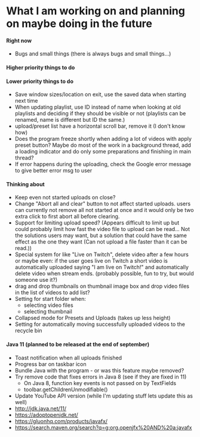 # What I am working on and planning on maybe doing in the future

#### Right now
- Bugs and small things (there is always bugs and small things...)

#### Higher priority things to do

#### Lower priority things to do
- Save window sizes/location on exit, use the saved data when starting next time
- When updating playlist, use ID instead of name when looking at old
playlists and deciding if they should be visible or not (playlists can
be renamed, name is different but ID the same.)
- upload/preset list have a horizontal scroll bar, remove it (I don't know how)
- Does the program freeze shortly when adding a lot of videos with apply preset button?
Maybe do most of the work in a background thread, add a loading indicator and do only some
preparations and finishing in main thread?
- If error happens during the uploading, check the Google error message to give better error msg to user

#### Thinking about
- Keep even not started uploads on close?
- Change "Abort all and clear" button to not affect started uploads.
users can currently not remove all not started at once and it would
only be two extra click to first abort all before clearing.
- Support for limiting upload speed? (Appears difficult to limit up but
could probably limit how fast the video file to upload can be read... Not
the solutions users may want, but a solution that could have the same effect
as the one they want (Can not upload a file faster than it can be read.))
- Special system for like "Live on Twitch", delete video after a few hours
or maybe even: if the user goes live on Twitch a short video is automatically
uploaded saying "I am live on Twitch!" and automatically delete video when stream ends.
(probably possible, fun to try, but would someone use it?)
- drag and drop thumbnails on thumbnail image box 
and drop video files in the list of videos to add list?
- Setting for start folder when:
  - selecting video files
  - selecting thumbnail
- Collapsed mode for Presets and Uploads (takes up less height)
- Setting for automatically moving successfully uploaded videos to the recycle bin

#### Java 11 (planned to be released at the end of september)
- Toast notification when all uploads finished
- Progress bar on taskbar icon
- Bundle Java with the program - or was this feature maybe removed?
- Try remove code that fixes errors in Java 8 (see if they are fixed in 11)
  - On Java 8, function key events is not passed on by TextFields
  - toolbar.getChildrenUnmodifiable()
- Update YouTube API version (while I'm updating stuff lets update this as well)
- http://jdk.java.net/11/
- https://adoptopenjdk.net/
- https://gluonhq.com/products/javafx/
- https://search.maven.org/search?q=g:org.openjfx%20AND%20a:javafx
